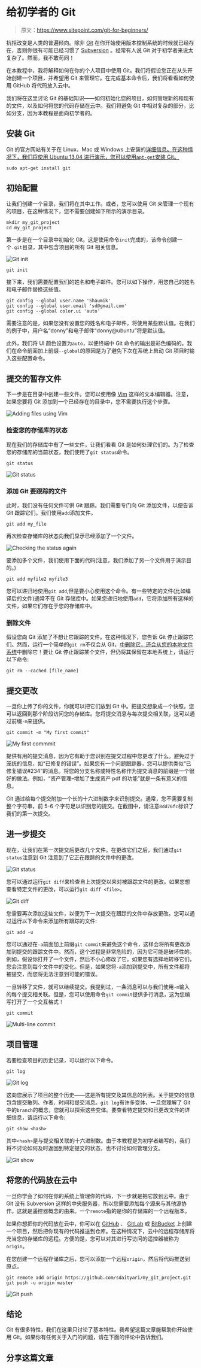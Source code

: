 # 给初学者的 Git

> 原文：<https://www.sitepoint.com/git-for-beginners/>

抗拒改变是人类的普遍倾向。除非 [Git](http://git-scm.com/) 在你开始使用版本控制系统的时候就已经存在，否则你很有可能已经习惯了 [Subversion](http://subversion.apache.org/) 。经常有人说 Git 对于初学者来说太复杂了。然而，我不敢苟同！

在本教程中，我将解释如何在你的个人项目中使用 Git。我们将假设您正在从头开始创建一个项目，并希望用 Git 来管理它。在完成基本命令后，我们将看看如何使用 GitHub 将代码放入云中。

我们将在这里讨论 Git 的基础知识——如何初始化您的项目，如何管理新的和现有的文件，以及如何将您的代码存储在云中。我们将避免 Git 中相对复杂的部分，比如分支，因为本教程是面向初学者的。

## 安装 Git

Git 的官方网站有关于在 Linux、Mac 或 Windows 上安装的[详细信息。在这种情况下，我们将使用 Ubuntu 13.04 进行演示，您可以使用`apt-get`安装 Git。](http://git-scm.com/book/en/Getting-Started-Installing-Git)

```
sudo apt-get install git
```

## 初始配置

让我们创建一个目录，我们将在其中工作。或者，您可以使用 Git 来管理一个现有的项目，在这种情况下，您不需要创建如下所示的演示目录。

```
mkdir my_git_project
cd my_git_project
```

第一步是在一个目录中初始化 Git。这是使用命令`init`完成的，该命令创建一个`.git`目录，其中包含项目的所有 Git 相关信息。

![Git init](img/74e0d9aef2caaa66c5391ce32c9235fb.png)

```
git init
```

接下来，我们需要配置我们的姓名和电子邮件。您可以如下操作，用您自己的姓名和电子邮件替换这些值。

```
git config --global user.name 'Shaumik'
git config --global user.email 'sd@gmail.com'
git config --global color.ui 'auto'
```

需要注意的是，如果您没有设置您的姓名和电子邮件，将使用某些默认值。在我们的例子中，用户名“donny”和电子邮件“donny@ubuntu”将是默认值。

此外，我们将 UI 颜色设置为`auto`，以便终端中 Git 命令的输出是彩色编码的。我们在命令前面加上前缀`--global`的原因是为了避免下次在系统上启动 Git 项目时输入这些配置命令。

## 提交的暂存文件

下一步是在目录中创建一些文件。您可以使用像 [Vim](http://www.vim.org/) 这样的文本编辑器。注意，如果您要将 Git 添加到一个已经存在的目录中，您不需要执行这个步骤。

![Adding files using Vim](img/9880adb2198520da6a51bb675467f784.png)

### 检查您的存储库的状态

现在我们的存储库中有了一些文件，让我们看看 Git 是如何处理它们的。为了检查您的存储库的当前状态，我们使用了`git status`命令。

```
git status
```

![Git status](img/ad7f2a12d1c86bbab6b7198832c9f1b6.png)

### 添加 Git 要跟踪的文件

此时，我们没有任何文件可供 Git 跟踪。我们需要专门向 Git 添加文件，以便告诉 Git 跟踪它们。我们使用`add`添加文件。

```
git add my_file
```

再次检查存储库的状态向我们显示已经添加了一个文件。

![Checking the status again](img/e29201c2556f653f762072640964c9cd.png)

要添加多个文件，我们使用下面的代码(注意，我们添加了另一个文件用于演示目的。)

```
git add myfile2 myfile3
```

您可以递归地使用`git add`,但是要小心使用这个命令。有一些特定的文件(比如编译后的文件)通常不在 Git 存储库中。如果您递归地使用`add`，它将添加所有这样的文件，如果它们存在于您的存储库中。

### 删除文件

假设您向 Git 添加了不想让它跟踪的文件。在这种情况下，您告诉 Git 停止跟踪它们。然而，运行一个简单的`git rm`不仅会从 Git，[中删除它，还会从您的本地文件系统](http://stackoverflow.com/questions/1143796/git-remove-a-file-from-the-repository-without-deleting-it-from-the-local-filesy)中删除它！要让 Git 停止跟踪某个文件，但仍将其保留在本地系统上，请运行以下命令:

```
git rm --cached [file_name]
```

## 提交更改

一旦你上传了你的文件，你就可以把它们放到 Git 中。把提交想象成一个快照，您可以返回到那个阶段访问您的存储库。您将提交消息与每次提交相关联，这可以通过前缀`-m`来提供。

```
git commit -m "My first commit"
```

![My first commmit](img/d8bd976a4c569b2d5a832046c0a773ca.png)

提供有用的提交消息，因为它有助于您识别在提交过程中您更改了什么。避免过于笼统的信息，如“已修复的错误”。如果您有一个问题跟踪器，您可以提供类似“已修复错误#234”的消息。将您的分支名称或特性名称作为提交消息的前缀是一个很好的做法。例如，“资产管理–增加了生成资产 pdf 的功能”就是一条有意义的信息。

Git 通过给每个提交附加一个长的十六进制数字来识别提交。通常，您不需要复制整个字符串，前 5-6 个字符足以识别您的提交。在截图中，请注意`8dd76fc`标识了我们的第一次提交。

## 进一步提交

现在，让我们在第一次提交后更改几个文件。在更改它们之后，我们通过`git status`注意到 Git 注意到了它正在跟踪的文件中的更改。

![Git status](img/57885ab58931982377e53faf06bcceef.png)

您可以通过运行`git diff`来检查自上次提交以来对被跟踪文件的更改。如果您想查看特定文件的更改，可以运行`git diff <file>`。

![Git diff](img/1e05dd437a69d9b2a291d6bdddf5bdf1.png)

您需要再次添加这些文件，以便为下一次提交在跟踪的文件中存放更改。您可以通过运行以下命令来添加所有跟踪的文件:

```
git add -u
```

您可以通过在`-a`前面加上前缀`git commit`来避免这个命令，这样会将所有更改添加到提交的跟踪文件中。然而，这个过程是非常危险的，因为它可能是破坏性的。例如，假设你打开了一个文件，然后不小心修改了它。如果您有选择地转移它们，您会注意到每个文件中的变化。但是，如果您将`-a`添加到提交中，所有文件都将被提交，而您将无法注意到可能的错误。

一旦转移了文件，就可以继续提交。我提到过，一条消息可以与我们使用`-m`输入的每个提交相关联。但是，您可以使用命令`git commit`提供多行消息，这为您编写打开了一个交互格式！

```
git commit
```

![Multi-line commit](img/89d4e0f41d689001377548f5a0af85f3.png)

## 项目管理

若要检查项目的历史记录，可以运行以下命令。

```
git log
```

![Git log](img/68f0834a8f41aa59bd1dd4ee7fa1a7e4.png)

这向您展示了项目的整个历史——这是所有提交及其信息的列表。关于提交的信息包含提交散列、作者、时间和提交消息。`git log`有许多变体，一旦您理解了 Git 中的`branch`的概念，您就可以探索这些变体。要查看特定提交和已更改文件的详细信息，请运行以下命令:

```
git show <hash>
```

其中`<hash>`是与提交相关联的十六进制数。由于本教程是为初学者编写的，我们将不讨论如何及时返回到特定提交的状态，也不讨论如何管理分支。

![Git show](img/c5e677b82819736f282d227e549e46ab.png)

## 将您的代码放在云中

一旦你学会了如何在你的系统上管理你的代码，下一步就是把它放到云中。由于 Git 没有 Subversion 这样的中央服务器，所以您需要添加每个源来与其他源协作。这就是遥控器概念的由来。一个`remote`指的是你的存储库的一个远程版本。

如果你想把你的代码放在云中，你可以在 [GitHub](https://github.com/) 、 [GitLab](https://www.gitlab.com/) 或 [BitBucket](https://bitbucket.org/) 上创建一个项目，然后把你现有的代码推送到仓库。在这种情况下，云中的远程存储库将充当您的存储库的远程。方便的是，您可以对其进行写访问的遥控器被称为`origin`。

在您创建一个远程存储库之后，您可以添加一个远程`origin`，然后将代码推送到原点。

```
git remote add origin https://github.com/sdaityari/my_git_project.git
git push -u origin master
```

![Git push](img/3f5d847b17537b05abc20964c36e5925.png)

## 结论

Git 有很多特性，我们在这里只讨论了基本特性。我希望这篇文章能帮助你开始使用 Git。如果你有任何关于入门的问题，请在下面的评论中告诉我们。

## 分享这篇文章